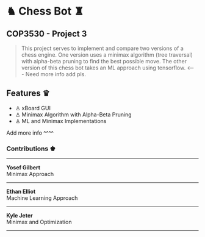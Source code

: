 # ♞ Chess Bot ♜

## COP3530 - Project 3
> This project serves to implement and compare two versions of a chess engine. One version uses a minimax algorithm (tree traversal) with alpha-beta pruning to find the best possible move.
> The other version of this chess bot takes an ML approach using tensorflow. <--- Need more info add pls.

##  Features ♛
- ♙ xBoard GUI
- ♙ Minimax Algorithm with Alpha-Beta Pruning
- ♙ ML and Minimax Implementations

 Add more info ^^^^
###  Contributions ♚

---

**Yosef Gilbert**  
Minimax Approach

---

**Ethan Elliot**  
Machine Learning Approach  

---

**Kyle Jeter**  
Minimax and Optimization 

---

